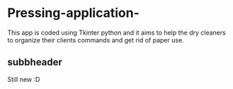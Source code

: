 # Pressing-application-
This app is coded using Tkinter python and it aims to help the dry cleaners to organize their clients commands and get rid of paper use.
## subbheader 
Still new :D